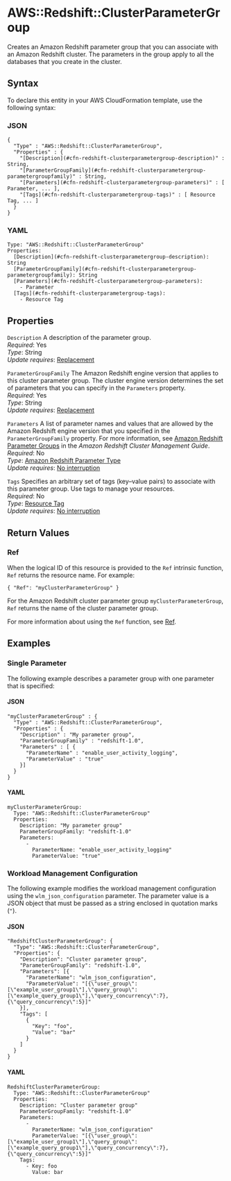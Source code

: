 # AWS::Redshift::ClusterParameterGroup<a name="aws-resource-redshift-clusterparametergroup"></a>

Creates an Amazon Redshift parameter group that you can associate with an Amazon Redshift cluster\. The parameters in the group apply to all the databases that you create in the cluster\.

## Syntax<a name="aws-resource-redshift-clusterparametergroup-syntax"></a>

To declare this entity in your AWS CloudFormation template, use the following syntax:

### JSON<a name="aws-resource-redshift-clusterparametergroup-syntax.json"></a>

```
{
  "Type" : "AWS::Redshift::ClusterParameterGroup",
  "Properties" : {
    "[Description](#cfn-redshift-clusterparametergroup-description)" : String,
    "[ParameterGroupFamily](#cfn-redshift-clusterparametergroup-parametergroupfamily)" : String,
    "[Parameters](#cfn-redshift-clusterparametergroup-parameters)" : [ Parameter, ... ],
    "[Tags](#cfn-redshift-clusterparametergroup-tags)" : [ Resource Tag, ... ]
  }
}
```

### YAML<a name="aws-resource-redshift-clusterparametergroup-syntax.yaml"></a>

```
Type: "AWS::Redshift::ClusterParameterGroup"
Properties: 
  [Description](#cfn-redshift-clusterparametergroup-description): String
  [ParameterGroupFamily](#cfn-redshift-clusterparametergroup-parametergroupfamily): String
  [Parameters](#cfn-redshift-clusterparametergroup-parameters):
    - Parameter
  [Tags](#cfn-redshift-clusterparametergroup-tags):
    - Resource Tag
```

## Properties<a name="w4ab1c21c10d174c20b7"></a>

`Description`  <a name="cfn-redshift-clusterparametergroup-description"></a>
A description of the parameter group\.  
*Required*: Yes  
*Type*: String  
*Update requires*: [Replacement](using-cfn-updating-stacks-update-behaviors.md#update-replacement)

`ParameterGroupFamily`  <a name="cfn-redshift-clusterparametergroup-parametergroupfamily"></a>
The Amazon Redshift engine version that applies to this cluster parameter group\. The cluster engine version determines the set of parameters that you can specify in the `Parameters` property\.   
*Required*: Yes  
*Type*: String  
*Update requires*: [Replacement](using-cfn-updating-stacks-update-behaviors.md#update-replacement)

`Parameters`  <a name="cfn-redshift-clusterparametergroup-parameters"></a>
A list of parameter names and values that are allowed by the Amazon Redshift engine version that you specified in the `ParameterGroupFamily` property\. For more information, see [Amazon Redshift Parameter Groups](https://docs.aws.amazon.com/redshift/latest/mgmt/working-with-parameter-groups.html) in the *Amazon Redshift Cluster Management Guide*\.  
*Required*: No  
*Type*: [Amazon Redshift Parameter Type](aws-property-redshift-clusterparametergroup-parameter.md)  
*Update requires*: [No interruption](using-cfn-updating-stacks-update-behaviors.md#update-no-interrupt)

`Tags`  <a name="cfn-redshift-clusterparametergroup-tags"></a>
Specifies an arbitrary set of tags \(key–value pairs\) to associate with this parameter group\. Use tags to manage your resources\.  
*Required*: No  
*Type*: [Resource Tag](aws-properties-resource-tags.md)  
*Update requires*: [No interruption](using-cfn-updating-stacks-update-behaviors.md#update-no-interrupt)

## Return Values<a name="w4ab1c21c10d174c20b9"></a>

### Ref<a name="w4ab1c21c10d174c20b9b2"></a>

When the logical ID of this resource is provided to the `Ref` intrinsic function, `Ref` returns the resource name\. For example:

```
{ "Ref": "myClusterParameterGroup" }
```

For the Amazon Redshift cluster parameter group `myClusterParameterGroup`, `Ref` returns the name of the cluster parameter group\.

For more information about using the `Ref` function, see [Ref](intrinsic-function-reference-ref.md)\.

## Examples<a name="w4ab1c21c10d174c20c11"></a>

### Single Parameter<a name="w4ab1c21c10d174c20c11b2"></a>

The following example describes a parameter group with one parameter that is specified:

#### JSON<a name="aws-resource-redshift-clusterparametergroup-example1.json"></a>

```
"myClusterParameterGroup" : {
  "Type" : "AWS::Redshift::ClusterParameterGroup",
  "Properties" : {
    "Description" : "My parameter group",
    "ParameterGroupFamily" : "redshift-1.0",
    "Parameters" : [ {
      "ParameterName" : "enable_user_activity_logging",
      "ParameterValue" : "true"
    }]
  }
}
```

#### YAML<a name="aws-resource-redshift-clusterparametergroup-example1.yaml"></a>

```
myClusterParameterGroup: 
  Type: "AWS::Redshift::ClusterParameterGroup"
  Properties: 
    Description: "My parameter group"
    ParameterGroupFamily: "redshift-1.0"
    Parameters: 
      - 
        ParameterName: "enable_user_activity_logging"
        ParameterValue: "true"
```

### Workload Management Configuration<a name="w4ab1c21c10d174c20c11b4"></a>

The following example modifies the workload management configuration using the `wlm_json_configuration` parameter\. The parameter value is a JSON object that must be passed as a string enclosed in quotation marks \(`"`\)\.

#### JSON<a name="aws-resource-redshift-clusterparametergroup-example2.json"></a>

```
"RedshiftClusterParameterGroup": {
  "Type": "AWS::Redshift::ClusterParameterGroup",
  "Properties": {
    "Description": "Cluster parameter group",
    "ParameterGroupFamily": "redshift-1.0",
    "Parameters": [{
      "ParameterName": "wlm_json_configuration",
      "ParameterValue": "[{\"user_group\":[\"example_user_group1\"],\"query_group\":[\"example_query_group1\"],\"query_concurrency\":7},{\"query_concurrency\":5}]"
    }],
    "Tags": [
      {
        "Key": "foo",
        "Value": "bar"
      }
    ]
  }
}
```

#### YAML<a name="aws-resource-redshift-clusterparametergroup-example2.yaml"></a>

```
RedshiftClusterParameterGroup: 
  Type: "AWS::Redshift::ClusterParameterGroup"
  Properties: 
    Description: "Cluster parameter group"
    ParameterGroupFamily: "redshift-1.0"
    Parameters: 
      - 
        ParameterName: "wlm_json_configuration"
        ParameterValue: "[{\"user_group\":[\"example_user_group1\"],\"query_group\":[\"example_query_group1\"],\"query_concurrency\":7},{\"query_concurrency\":5}]"
    Tags:
      - Key: foo
        Value: bar
```